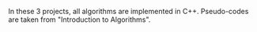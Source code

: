 In these 3 projects, all algorithms are implemented in C++. Pseudo-codes are taken from "Introduction to Algorithms".
